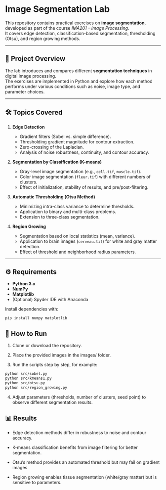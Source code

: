 # Image Segmentation Lab

This repository contains practical exercises on **image segmentation**, developed as part of the course *IMA201 – Image Processing*.  
It covers edge detection, classification-based segmentation, thresholding (Otsu), and region growing methods.

---

## 📖 Project Overview

The lab introduces and compares different **segmentation techniques** in digital image processing.  
The exercises are implemented in Python and explore how each method performs under various conditions such as noise, image type, and parameter choices.

---

## 🛠️ Topics Covered

1. **Edge Detection**
   - Gradient filters (Sobel vs. simple difference).
   - Thresholding gradient magnitude for contour extraction.
   - Zero-crossing of the Laplacian.
   - Analysis of noise robustness, continuity, and contour accuracy.

2. **Segmentation by Classification (K-means)**
   - Gray-level image segmentation (e.g., `cell.tif`, `muscle.tif`).
   - Color image segmentation (`fleur.tif`) with different numbers of clusters.
   - Effect of initialization, stability of results, and pre/post-filtering.

3. **Automatic Thresholding (Otsu Method)**
   - Minimizing intra-class variance to determine thresholds.
   - Application to binary and multi-class problems.
   - Extension to three-class segmentation.

4. **Region Growing**
   - Segmentation based on local statistics (mean, variance).
   - Application to brain images (`cerveau.tif`) for white and gray matter detection.
   - Effect of threshold and neighborhood radius parameters.

---

## ⚙️ Requirements

- **Python 3.x**
- **NumPy**
- **Matplotlib**
- (Optional) Spyder IDE with Anaconda

Install dependencies with:

```bash
pip install numpy matplotlib
```

##  🚀 How to Run

1. Clone or download the repository.

2. Place the provided images in the images/ folder.

3. Run the scripts step by step, for example:
```bash
python src/sobel.py
python src/kmeans1.py
python src/otsu.py
python src/region_growing.py
```

4. Adjust parameters (thresholds, number of clusters, seed point) to observe different segmentation results.

## 📊 Results

- Edge detection methods differ in robustness to noise and contour accuracy.

- K-means classification benefits from image filtering for better segmentation.

- Otsu’s method provides an automated threshold but may fail on gradient images.

- Region growing enables tissue segmentation (white/gray matter) but is sensitive to parameters.